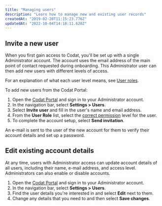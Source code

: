 ```yaml
---
title: "Managing users"
description: "Learn how to manage new and existing user records"
createdAt: "2019-02-20T11:15:23.776Z"
updatedAt: "2022-10-04T14:18:11.628Z"
---
```


## Invite a new user

When you first gain access to Codat, you'll be set up with a single Administrator account. The account uses the email address of the main point of contact requested during onboarding. This Administrator user can then add new users with different levels of access.

For an explanation of what each user level means, see [User roles](/user-roles).

To add new users from the Codat Portal:

1. Open the [Codat Portal](https://app.codat.io) and sign in to your Administrator account.
2. In the navigation bar, select **Settings > Users**.
3. Select **Invite user** and fill in the user's name and email address.
4. From the **User Role** list, select the [correct permission](/user-roles) level for the user.
5. To complete the account setup, select **Send invitation**.

An e-mail is sent to the user of the new account for them to verify their account details and set up a password.

## Edit existing account details

At any time, users with Administrator access can update account details of all users, including their name, e-mail address, and access level. Administrators can also enable or disable accounts.

1. Open the [Codat Portal](https://app.codat.io) and sign in to your Administrator account.
2. In the navigation bar, select **Settings > Users**.
3. Find the user details you're interested in and select **Edit** next to them.
4. Change any details that you need to and then select **Save changes**.
